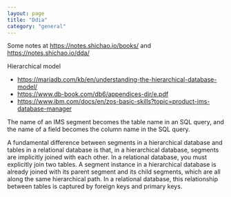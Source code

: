 ```yaml
---
layout: page
title: "Ddia"
category: "general"
---
```


Some notes at https://notes.shichao.io/books/ and https://notes.shichao.io/dda/

Hierarchical model 
* https://mariadb.com/kb/en/understanding-the-hierarchical-database-model/
* https://www.db-book.com/db6/appendices-dir/e.pdf
* https://www.ibm.com/docs/en/zos-basic-skills?topic=product-ims-database-manager

The name of an IMS segment becomes the table name in an SQL query, and the name of a field becomes the column name in the SQL query.

A fundamental difference between segments in a hierarchical database and tables in a relational database is that, in a hierarchical database, segments are implicitly joined with each other. In a relational database, you must explicitly join two tables. A segment instance in a hierarchical database is already joined with its parent segment and its child segments, which are all along the same hierarchical path. In a relational database, this relationship between tables is captured by foreign keys and primary keys.
